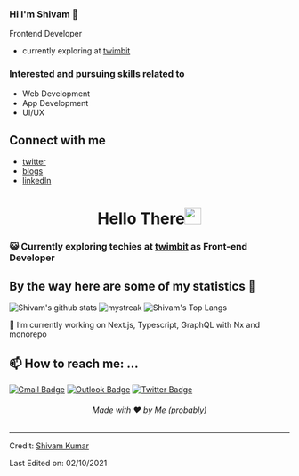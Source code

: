 ### Hi I'm Shivam 👋
Frontend Developer
  - currently exploring at [twimbit](https://twimbit.com/)
### Interested and pursuing skills related to
  - Web Development
  - App Development
  - UI/UX

## Connect with me
 - [twitter](https://twitter.com/_toxic_smiley)
 - [blogs](https://dev.to/smileyshivam)
 - [linkedIn](https://www.linkedin.com/in/shivam-kumar-1312771b5/)


<h1 align="center">Hello There<img src="https://github.com/souvikguria98/souvikguria98/blob/master/Hi.gif" width="30"> </h1>

### :smiley_cat: Currently exploring techies at [twimbit](http://twimbit.com/) as Front-end Developer

## By the way here are some of my statistics 🚀
![Shivam's github stats](https://github-readme-stats.vercel.app/api?username=smileyshivam&show_icons=true&theme=tokyonight)
<img src="https://github-readme-streak-stats.herokuapp.com/?user=smileyshivam&theme=tokyonight" alt="mystreak"/>
![Shivam's Top Langs](https://github-readme-stats.vercel.app/api/top-langs/?username=AkuraDiary&theme=tokyonight&layout=compact)

🌱 I’m currently working on Next.js, Typescript, GraphQL with Nx and monorepo

## 📫 How to reach me: ...
[![Gmail Badge](https://img.shields.io/badge/-smileyshivam3042@gmail.com-blue?style=flat-roundedrectangle&logo=Gmail&logoColor=white&link=mailto:smileyshivam3042@gmail.com)](smileyshivam3042@gmail.com)
[![Outlook Badge](https://img.shields.io/badge/-shivam@twimbit.com-blue?style=flat-roundedrectangle&logo=Outlook&logoColor=white&link=mailto:shivam@twimbit.com)](shivam@twimbit.com)
[![Twitter Badge](https://img.shields.io/badge/_toxic_smiley-FFFFFF?style=flat-roundedrectangle&logo=twitter&logoColor=blue&link=https://twitter.com/_toxic_smiley)](https://twitter.com/_toxic_smiley)



<h6 align="center">Made with ❤️ by Me (probably)</h6>

------
Credit: [Shivam Kumar](http://github.com/SmileyShivam)

Last Edited on: 02/10/2021
